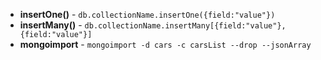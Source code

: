 - **insertOne()** - `db.collectionName.insertOne({field:"value"})`
- **insertMany()** - `db.collectionName.insertMany[{field:"value"},{field:"value"}]`
- **mongoimport** - `mongoimport -d cars -c carsList --drop --jsonArray`
